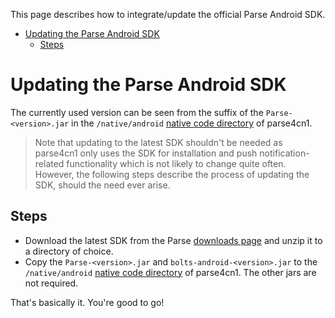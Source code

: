 This page describes how to integrate/update the official Parse Android SDK. 

<!-- START doctoc generated TOC please keep comment here to allow auto update -->
<!-- DON'T EDIT THIS SECTION, INSTEAD RE-RUN doctoc TO UPDATE -->


- [Updating the Parse Android SDK](#updating-the-parse-android-sdk)
  - [Steps](#steps)

<!-- END doctoc generated TOC please keep comment here to allow auto update -->

# Updating the Parse Android SDK

The currently used version can be seen from the suffix of the `Parse-<version>.jar` in the `/native/android` [native code directory](https://github.com/sidiabale/parse4cn1/tree/master/native/android) of parse4cn1.

> Note that updating to the latest SDK shouldn't be needed as parse4cn1 only uses the SDK for installation and push notification-related functionality which is not likely to change quite often. However, the following steps describe the process of updating the SDK, should the need ever arise.

## Steps

 * Download the latest SDK from the Parse [downloads page](https://parse.com/docs/downloads) and unzip it to a directory of choice.
 * Copy the `Parse-<version>.jar` and `bolts-android-<version>.jar` to the `/native/android` [native code directory](https://github.com/sidiabale/parse4cn1/tree/master/native/android) of parse4cn1. The other jars are not required.


That's basically it. You're good to go!

